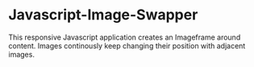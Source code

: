 # Javascript-Image-Swapper

This responsive Javascript application creates an Imageframe around content. Images continously keep changing their position with adjacent images.

